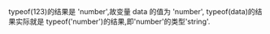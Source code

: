 typeof(123)的结果是 'number',故变量 data 的值为 'number',
typeof(data)的结果实际就是 typeof('number')的结果,即'number'的类型'string'.
